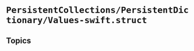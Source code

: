 # ``PersistentCollections/PersistentDictionary/Values-swift.struct``

<!-- Summary -->

<!-- ## Overview -->

## Topics

